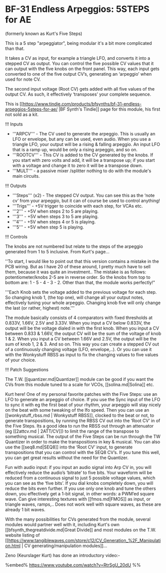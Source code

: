 # BF-31 Endless Arpeggios: 5STEPS for AE

(formerly known as Kurt's Five Steps)

This is a 5 step "arpeggiator", being modular it's a bit more complicated than that.

It takes a CV as input, for example a triangle LFO, and converts it into a stepped CV as output. You can control the five possible CV values that it can output with the five knobs on the front panel. This way, each input gets converted to one of the five output CV’s, generating an ‘arpeggio’ when used for note CV.

The second input voltage (Root CV) gets added with all five values of the output CV. As such, it effectively ‘transposes’ your complete sequence. 

This is [[https://www.tindie.com/products/bfsynths/bf-31-endless-arpeggios-5steps-for-ae/ |BF Synth's Tindie]] page for this module, his first not sold as a kit.


!!! Inputs

* '''ARPCV''' - The CV used to generate the arpeggio. This is usually an LFO or envelope, but any can be used, even audio.  When you use a triangle LFO, your output will be a rising & falling arpeggio. An input LFO that is a ramp up, would be only a rising arpeggio, and so on.
* '''ROOTCV''' - This CV is added to the CV generated by the knobs. If you start with zero volts and add, it will be a transpose up; if you start with a voltage and change it to zero it will be a transpose down.
* '''MULT''' - a passive mixer /splitter nothing to do with the module's main circuits.

!!! Outputs

* '''Steps'''  (x2) -  The stepped CV output. You can see this as the ‘note cv’ from your arpeggio, but it can of course be used to control anything!
* '''Trigs''' - +5V trigger to coincide with each step, for VCAs etc.
* '''2''' - +5V  when steps 2 to 5 are playing.
* '''3''' - +5V  when steps 3 to 5 are playing.
* '''4''' - +5V  when steps 4 or 5 is playing.
* '''5''' - +5V  when step 5 is playing.

!!! Controls

The knobs are not numbered but relate to the steps of the arpeggio generated from 1 to 5 inclusive. From Kurt's page...

''To start, I would like to point out that this version contains a mistake in the PCB wiring. But as I have 20 of these around, I pretty much have to sell them, because it was quite an investment.. The mistake is as follows: potentiometer/knobs 2-5 are in reverse order. So the knobs from top to bottom are: 1 - 5 - 4 - 3 - 2. Other than that, the module works perfectly!"

'''Each Knob sets the voltage added to the previous voltage for each step. So changing knob 1, (the top one), will change all your output notes, effectively tuning your whole arpeggio. Changing knob five will only change the last (or rather, highest) note.'''

The module basically consists of 4 comparators with fixed thresholds at 0.833V, 1.66V, 2.5V and 3.33V. When you input a CV below 0.833V, the output will be the voltage dialed in with the first knob. When you input a CV between 0.833 & 1.66V, the output CV will be the sum of the voltage of knob 1 & 2. When you input a CV between 1.66V and 2.5V, the output will be the sum of knob 1, 2 & 3. And so on. This way you can create a stepped CV out of a continuously changing voltage (LFO, envelope,..). Or you can use it with the  Wonkystuff RBSS as input to fix the changing values to five values of your choice.


!!! Patch Suggestions

The T.W. [[quantizer.md|Quantizer]] module can be good if you want the CVs from this module tuned to a scale for VCOs, [[solina.md|Solina]] etc.

Kurt here! One of my personal favorite patches with the Five Steps: use an LFO to generate an arpeggio of choice. If you use the Sync input of the LFO to sync it with eg the first beat of your rhythm, your arpeggio will stay nicely on the beat with some tweaking of the lfo speed. Then you can use an [[wonkystuff_rbss.md | Wonkystuff RBSS]], clocked to the beat or not, to generate transpositions, by running the RBSS CV out into the ‘Root CV’ in of the Five Steps. Its a good idea to run the RBSS out through an attenuator (eg [[2attcv.md | 2ATT/CV]]) to limit the range of the transpose to something musical. The output of the Five Steps can be run through the TW Quantizer in order to make the transpositions in key & musical. You can also use the [[seq8.md|SEQ8]] into the ‘Root CV’ input, to generate transpositions that you can control with the SEQ8 CV’s. If you tune this well, you can get great results without the need for the Quantizer.

Fun with audio input: if you input an audio signal into Arp CV in, you will effectively reduce the audio’s ‘bitrate’ to five bits. Your waveform will be reduced from a continuous signal to just 5 possible voltage values, which you can see as the ‘five bits’. If you dial knobs completely down, you will reduce the bits even further. If you use only one knob and tune the others down, you effectively get a 1-bit signal, in other words: a PWM’ed square wave. Can give interesting textures with [[fmos.md|FMOS]] as input, or triangle waves, ramps,.. Does not work well with square waves, as these are already 1 bit waves.

With the many possibilities for CVs generated from the module, several modules would partner well with it, including Kurt's own [[bfsynth_thegreatdivide.md|Great Divide]] and most  modules on the T.W. website listing of [[https://www.tangiblewaves.com/store/c12/CV_Generation_%2F_Manipulation.html | CV generating/manipulation modules]]... 

Zeno (Keurslager Kurt) has done an introductory video:-

%embed% https://www.youtube.com/watch?v=RtrSgU_20dU %%
